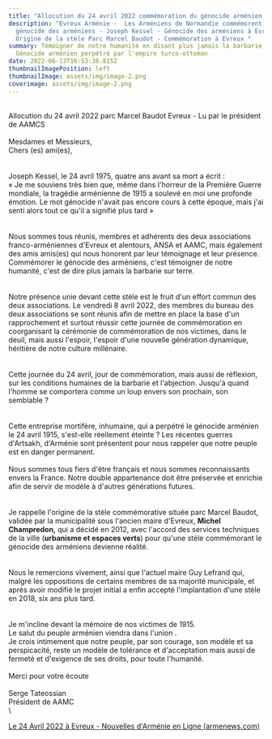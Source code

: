 ```yaml
---
title: "Allocution du 24 avril 2022 commémoration du génocide arménien à Evreux "
description: "Evreux Arménie -  Les Arméniens de Normandie commémorent le
  génocide des arméniens - Joseph Kessel - Génocide des arméniens à Evreux -
  Origine de la stèle Parc Marcel Baudot - Commémoration à Evreux "
summary: Témoigner de notre humanité en disant plus jamais la barbarie -
  Génocide arménien perpétré par l'empire turco-ottoman
date: 2022-06-13T16:53:38.815Z
thumbnailImagePosition: left
thumbnailImage: assets/img/image-2.png
coverimage: assets/img/image-2.png
---
```

\
Allocution du 24 avril 2022 parc Marcel Baudot Evreux - Lu par le président de AAMCS\
\
Mesdames et Messieurs,\
Chers (es) ami(es),\
\
\
Joseph Kessel, le 24 avril 1975, quatre ans avant sa mort a écrit :\
« Je me souviens très bien que, même dans l'horreur de la Première Guerre mondiale, la tragédie arménienne de 1915 a soulevé en moi une profonde émotion. Le mot génocide n'avait pas encore cours à cette époque, mais j'ai senti alors tout ce qu'il a signifié plus tard »\
\
\
Nous sommes tous réunis, membres et adhérents des deux associations franco-arméniennes d'Evreux et alentours, ANSA et AAMC, mais également des amis amis(es) qui nous honorent par leur témoignage et leur présence. Commémorer le génocide des arméniens, c'est témoigner de notre humanité, c'est de dire plus jamais la barbarie sur terre.\
\
\
Notre présence unie devant cette stèle est le fruit d'un effort commun des deux associations. Le vendredi 8 avril 2022, des membres du bureau des deux associations se sont réunis afin de mettre en place la base d'un rapprochement et surtout réussir cette journée de commémoration en coorganisant la cérémonie de commémoration de nos victimes, dans le deuil, mais aussi l'espoir, l'espoir d'une nouvelle génération dynamique, héritière de notre culture millénaire.\
\
\
Cette journée du 24 avril, jour de commémoration, mais aussi de réflexion, sur les conditions humaines de la barbarie et l'abjection. Jusqu'à quand l'homme se comportera comme un loup envers son prochain, son semblable ?\
\
\
Cette entreprise mortifère, inhumaine, qui a perpétré le génocide arménien le 24 avril 1915, s'est-elle réellement éteinte ? Les récentes guerres d'Artsakh, d'Arménie sont présentent pour nous rappeler que notre peuple est en danger permanent.\
\
Nous sommes tous fiers d'être français et nous sommes reconnaissants envers la France. Notre double appartenance doit être préservée et enrichie afin de servir de modèle à d'autres générations futures.\
\
\
Je rappelle l'origine de la stèle commémorative située parc Marcel Baudot, validée par la municipalité sous l'ancien maire d'Evreux, **Michel Champredon,** qui a décidé en 2012, avec l'accord des services techniques de la ville (**urbanisme et espaces verts**) pour qu'une stèle commémorant le génocide des arméniens devienne réalité.\
\
\
Nous le remercions vivement, ainsi que l'actuel maire Guy Lefrand qui, malgré les oppositions de certains membres de sa majorité municipale, et après avoir modifié le projet initial a enfin accepté l'implantation d'une stèle en 2018, six ans plus tard.\
\
\
Je m'incline devant la mémoire de nos victimes de 1915.\
Le salut du peuple arménien viendra dans l'union .\
Je crois intimement que notre peuple, par son courage, son modèle et sa perspicacité, reste un modèle de tolérance et d'acceptation mais aussi de fermeté et d'exigence de ses droits, pour toute l'humanité.\
\
Merci pour votre écoute\
\
Serge Tateossian\
Président de AAMC\
\

<!--StartFragment-->

[Le 24 Avril 2022 à Evreux - Nouvelles d'Arménie en Ligne (armenews.com)](https://armenews.com/spip.php?page=article&id_article=92220)

<!--EndFragment-->